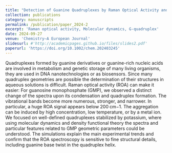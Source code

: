 ```yaml
---
title: "Detection of Guanine Quadruplexes by Raman Optical Activity and Quantum-Chemical Interpretation of the Spectra"
collection: publications
category: manuscripts
permalink: /publication/paper_2024-2
excerpt: 'Raman optical activity, Molecular dynamics, G-quadruplex'
date: 2024-09-27
venue: 'Chemistry—A European Journal'
slidesurl: #'http://academicpages.github.io/files/slides2.pdf'
paperurl: 'https://doi.org/10.1002/chem.202403245'
---
```


Quadruplexes formed by guanine derivatives or guanine-rich nucleic acids are involved in metabolism and genetic storage of many living organisms, they are used in DNA nanotechnologies or as biosensors. Since many quadruplex geometries are possible the determination of their structures in aqueous solutions is difficult. Raman optical activity (ROA) can make it easier: For guanosine monophosphate (GMP), we observed a distinct change of the spectra upon its condensation and quadruplex formation. The vibrational bands become more numerous, stronger, and narrower. In particular, a huge ROA signal appears below 200 cm−1. The aggregation can be induced by high concentration, low temperature, or by a metal ion. We focused on well-defined quadruplexes stabilized by potassium, where using molecular dynamics and density functional theory the spectra and particular features related to GMP geometric parameters could be understood. The simulations explain the main experimental trends and confirm that the ROA spectroscopy is sensitive to fine structural details, including guanine base twist in the quadruplex helix.

